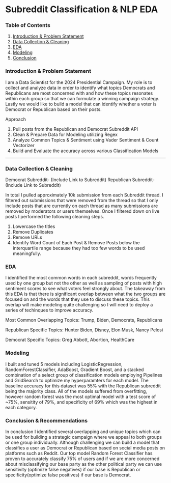 # Subreddit Classification & NLP EDA

### Table of Contents
1) [Introduction & Problem Statement](#Introduction-&-Problem-Statement)
2) [Data Collection & Cleaning](#Data-Collection-&-Cleaning)
3) [EDA](#EDA)
4) [Modeling](#Modeling)
5) [Conclusion](#Conclusion-&-Recommendations)
### Introduction & Problem Statement 
I am a Data Scientist for the 2024 Presidential Campaign. My role is to collect and analyze data in order to identify what topics Democrats and Republicans are most concerned with and how these topics resonates within each group so that we can formulate a winning campaign strategy. Lastly we would like to build a model that can identify whether a voter is Democrat or Republican based on their posts.

Approach
1. Pull posts from the Republican and Democrat Subreddit API 
2. Clean & Prepare Data for Modeling utilizing Regex
3. Analyze Common Topics & Sentiment using Vader Sentiment & Count Vectorizer 
4. Build and Evaluate the accuracy across various Classification Models
---

### Data Collection & Cleaning
Democrat Subreddit- (Include Link to Subreddit)
Republican Subreddit- (Include Link to Subreddit)

In total I pulled approximately 10k submission from each Subreddit thread. I filtered out submissions that were removed from the thread so that I only include posts that are currently on each thread as many submissions are removed by moderators or users themselves. Once I filtered down on live posts I performed the following cleaning steps.

1. Lowercase the titles
2. Remove Duplicates
3. Remove URLs
4. Identify Word Count of Each Post & Remove Posts below the interquartile range because they had too few words to be used meaningfully.

### EDA
I identified the most common words in each subreddit, words frequently used by one group but not the other as well as sampling of posts with high sentiment scores to see what voters feel strongly about. The takeaway from this EDA is that there is significant overlap between what the two groups are focused on and the words that they use to discuss these topics. This overlap will make modeling quite challenging so I will need to deploy a series of techinques to improve accuracy.

Most Common Overlapping Topics:
Trump, Biden, Democrats, Republicans

Republican Specific Topics:
Hunter Biden, Disney, Elon Musk, Nancy Pelosi

Democrat Specific Topics:
Greg Abbott, Abortion, HealthCare

### Modeling
I built and tuned 5 models including LogisticRegression, RandomForestClassifier, AdaBoost, Gradient Boost, and a stacked combination of a select group of classification models employing Pipelines and GridSearch to optimize my hyperparamters for each model. The baseline accuracy for this dataset was 55% with the Republican subreddit being the majority class. All of the models suffered from overfitting, however random forest was the most optimal model with a test score of ~75%, sensitity of 79%, and specificity of 69% which was the highest in each category.


### Conclusion & Recommendations
In conclusion I identified several overlapping and unique topics which can be used for building a strategic campaign where we appeal to both groups or one group individually. Although challenging we can build a model that classifies a user as Democrat or Republican based on social media posts on platforms such as Reddit. Our top model Random Forest Classifier has proven to accurately classify 75% of users and if we are more concerned about misclassifying our base party as the other political party we can use sensitivity (optimize false negatives) if our base is Republican or specificity(optimize false positives) if our base is Democrat.